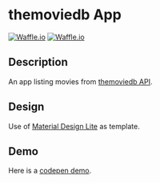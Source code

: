 # themoviedb App

[![Waffle.io](https://img.shields.io/badge/Build-0.1.0-green.svg)]()
[![Waffle.io](https://img.shields.io/badge/Status-Still_working_on-yellow.svg)]()


## Description
An app listing movies from [themoviedb API](https://www.themoviedb.org/documentation/api).


## Design
Use of [Material Design Lite](https://getmdl.io) as template.


## Demo
Here is a [codepen demo](http://codepen.io/tocausan/full/mOmKxj/).

